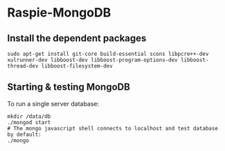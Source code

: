 Raspie-MongoDB
==============

Install the dependent packages 
------------------------------
    sudo apt-get install git-core build-essential scons libpcre++-dev xulrunner-dev libboost-dev libboost-program-options-dev libboost-thread-dev libboost-filesystem-dev


Starting & testing MongoDB
--------------------------

To run a single server database:

    mkdir /data/db
    ./mongod start
    # The mongo javascript shell connects to localhost and test database by default:
    ./mongo 
